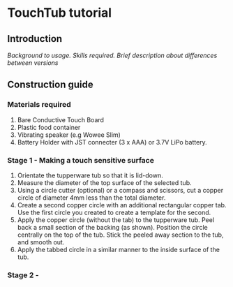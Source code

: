 # TouchTub tutorial

## Introduction

_Background to usage. Skills required. Brief description about differences between versions_

## Construction guide

### Materials required
1. Bare Conductive Touch Board
2. Plastic food container
3. Vibrating speaker (e.g Wowee Slim)
4. Battery Holder with JST connecter (3 x AAA) or 3.7V LiPo battery.

### Stage 1 - Making a touch sensitive surface

1. Orientate the tupperware tub so that it is lid-down. 
2. Measure the diameter of the top surface of the selected tub. 
3. Using a circle cutter (optional) or a compass and scissors, cut a copper circle of diameter 4mm less than the total diameter.
4. Create a second copper circle with an additional rectangular copper tab.  Use the first circle you created to create a template for the second. 
5. Apply the copper circle (without the tab) to the tupperware tub. Peel back a small section of the backing (as shown). Position the circle centrally on the top of the tub. Stick the peeled away section to the tub, and smooth out.
6. Apply the tabbed circle in a similar manner to the inside surface of the tub. 

### Stage 2 - 
